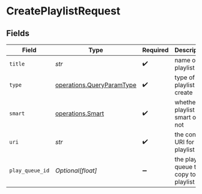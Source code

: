 # CreatePlaylistRequest


## Fields

| Field                                                                  | Type                                                                   | Required                                                               | Description                                                            |
| ---------------------------------------------------------------------- | ---------------------------------------------------------------------- | ---------------------------------------------------------------------- | ---------------------------------------------------------------------- |
| `title`                                                                | *str*                                                                  | :heavy_check_mark:                                                     | name of the playlist                                                   |
| `type`                                                                 | [operations.QueryParamType](../../models/operations/queryparamtype.md) | :heavy_check_mark:                                                     | type of playlist to create                                             |
| `smart`                                                                | [operations.Smart](../../models/operations/smart.md)                   | :heavy_check_mark:                                                     | whether the playlist is smart or not                                   |
| `uri`                                                                  | *str*                                                                  | :heavy_check_mark:                                                     | the content URI for the playlist                                       |
| `play_queue_id`                                                        | *Optional[float]*                                                      | :heavy_minus_sign:                                                     | the play queue to copy to a playlist                                   |